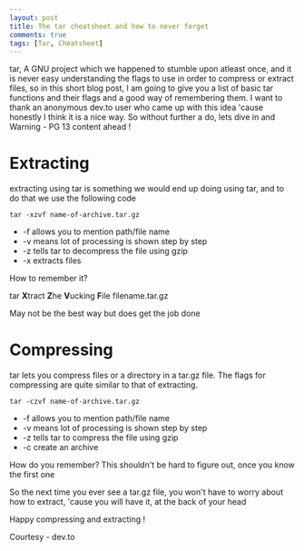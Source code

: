 ```yaml
---
layout: post
title: The tar cheatsheet and how to never forget
comments: true
tags: [Tar, Cheatsheet]
---
```



tar, A GNU project which we happened to stumble upon atleast once, and it is never easy understanding the flags to use in order to compress or extract files, so in this short blog post, I am going to give you a list of basic tar functions and their flags and a good way of remembering them. I want to thank an anonymous dev.to user who came up with this idea 'cause honestly I think it is a nice way. So without further a do, lets dive in and Warning - PG 13 content ahead !

<h1 class="post-subheading">Extracting</h1>

extracting using tar is something we would end up doing using tar, and to do that we use the following code

```console
tar -xzvf name-of-archive.tar.gz
```
* -f allows you to mention path/file name
* -v means lot of processing is shown step by step
* -z tells tar to decompress the file using gzip
* -x extracts files 

How to remember it?


tar **X**tract **Z**he **V**ucking **F**ile filename.tar.gz


May not be the best way but does get the job done

<h1 class="post-subheading">Compressing</h1>

tar lets you compress files or a directory in a tar.gz file. The flags for compressing are quite similar to that of extracting.

```console
tar -czvf name-of-archive.tar.gz
```

* -f allows you to mention path/file name
* -v means lot of processing is shown step by step
* -z tells tar to compress the file using gzip
* -c create an archive 

How do you remember? This shouldn't be hard to figure out, once you know the first one


So the next time you ever see a tar.gz file, you won't have to worry about how to extract, 'cause you will have it, at the back of your head

Happy compressing and extracting !

Courtesy - dev.to


<!-- <div id="disqus_thread"></div>
<script>

/**
*  RECOMMENDED CONFIGURATION VARIABLES: EDIT AND UNCOMMENT THE SECTION BELOW TO INSERT DYNAMIC VALUES FROM YOUR PLATFORM OR CMS.
*  LEARN WHY DEFINING THESE VARIABLES IS IMPORTANT: https://disqus.com/admin/universalcode/#configuration-variables*/
/*
var disqus_config = function () {
this.page.url = PAGE_URL;  // Replace PAGE_URL with your page's canonical URL variable
this.page.identifier = PAGE_IDENTIFIER; // Replace PAGE_IDENTIFIER with your page's unique identifier variable
};
*/
(function() { // DON'T EDIT BELOW THIS LINE
var d = document, s = d.createElement('script');
s.src = 'https://sahitpj-github-io.disqus.com/embed.js';
s.setAttribute('data-timestamp', +new Date());
(d.head || d.body).appendChild(s);
})();
</script>
<noscript>Please enable JavaScript to view the <a href="https://disqus.com/?ref_noscript">comments powered by Disqus.</a></noscript> -->